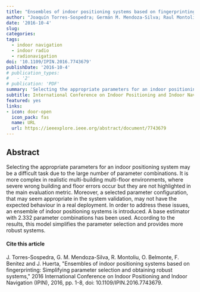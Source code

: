 ```yaml
---
title: "Ensembles of indoor positioning systems based on fingerprinting: Simplifying parameter selection and obtaining robust systems"
author: "Joaquín Torres-Sospedra; Germán M. Mendoza-Silva; Raul Montoliu; Oscar Belmonte; Fernando Benitez-Paez; Joaquín Huerta"
date: '2016-10-4'
slug:
categories:
tags:
  - indoor navigation
  - indoor radio
  - radionavigation
doi: '10.1109/IPIN.2016.7743679'
publishDate: '2016-10-4'
# publication_types:
#   - '2'
# publication: 'PDF'
summary: 'Selecting the appropriate parameters for an indoor positioning system may be a difficult task due to the large number of parameter combinations. It is more complex in realistic multi-building multi-floor environments, where severe wrong building and floor errors occur but they are not highlighted in the main evaluation metric. Moreover, a selected parameter configuration, that may seem appropriate in the system validation, may not have the expected behaviour in a real deployment. In order to address these issues, an ensemble of indoor positioning systems is introduced. A base estimator with 2.332 parameter combinations has been used. According to the results, this model simplifies the parameter selection and provides more robust systems.'
subtitle: International Conference on Indoor Positioning and Indoor Navigation (IPIN)
featured: yes
links:
- icon: door-open
  icon_pack: fas
  name: URL
  url: https://ieeexplore.ieee.org/abstract/document/7743679
---
```


## Abstract
Selecting the appropriate parameters for an indoor positioning system may be a difficult task due to the large number of parameter combinations. It is more complex in realistic multi-building multi-floor environments, where severe wrong building and floor errors occur but they are not highlighted in the main evaluation metric. Moreover, a selected parameter configuration, that may seem appropriate in the system validation, may not have the expected behaviour in a real deployment. In order to address these issues, an ensemble of indoor positioning systems is introduced. A base estimator with 2.332 parameter combinations has been used. According to the results, this model simplifies the parameter selection and provides more robust systems.


#### Cite this article
J. Torres-Sospedra, G. M. Mendoza-Silva, R. Montoliu, O. Belmonte, F. Benitez and J. Huerta, "Ensembles of indoor positioning systems based on fingerprinting: Simplifying parameter selection and obtaining robust systems," 2016 International Conference on Indoor Positioning and Indoor Navigation (IPIN), 2016, pp. 1-8, doi: 10.1109/IPIN.2016.7743679.